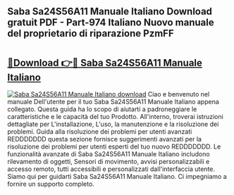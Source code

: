 ## Saba Sa24S56A11 Manuale Italiano Download gratuit PDF - Part-974 Italiano Nuovo manuale del proprietario di riparazione PzmFF

# <h2><a href="http://dfgo145.blite.top/?on=Saba+Sa24S56A11+Manuale+Italiano">🔗Download 👉🔴 Saba Sa24S56A11 Manuale Italiano</a></h2>

[![Saba Sa24S56A11 Manuale Italiano download](https://i.imgur.com/lujVjoI.png)](http://dfgo145.blite.top/?on=Saba+Sa24S56A11+Manuale+Italiano)
Ciao e benvenuto nel manuale Dell'utente per il tuo Saba Sa24S56A11 Manuale Italiano appena collegato. Questa guida ha lo scopo di aiutarti a padroneggiare le caratteristiche e le capacità del tuo Prodotto. All'interno, troverai istruzioni dettagliate per L'installazione, L'uso, la manutenzione e la risoluzione dei problemi. Guida alla risoluzione dei problemi per utenti avanzati REDDDDDDD questa sezione fornisce suggerimenti avanzati per la risoluzione dei problemi per utenti esperti del tuo nuovo REDDDDDDD. Le funzionalità avanzate di Saba Sa24S56A11 Manuale Italiano includono rilevamento di oggetti, Sensori di movimento, avvisi personalizzabili e accesso remoto, tutti accessibili e personalizzati dall'interfaccia utente. Siamo qui per guidarti Saba Sa24S56A11 Manuale Italiano. Ci impegniamo a fornire un supporto completo.
